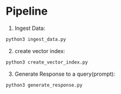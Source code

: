 # Pipeline

1. Ingest Data:

```python
python3 ingest_data.py
```

2. create vector index:

```py
python3 create_vector_index.py
```

3. Generate Response to a query(prompt):

```python3
python3 generate_response.py
```
